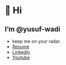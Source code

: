 # 👋 Hi

## I’m @yusuf-wadi
- keep me on your radar.
- [Resume](https://github.com/yusuf-wadi/yusuf-wadi/blob/main/Yusuf_Wadi_Base.pdf)
- [Linkedin](https://www.linkedin.com/in/yusuf-wadi/)
- [Youtube](https://www.youtube.com/channel/UCAuh281iFil8t1jYVkcRUTg)

<!---
waedi-wave/waedi-wave is a ✨ special ✨ repository because its `README.md` (this file) appears on your GitHub profile.
You can click the Preview link to take a look at your changes.
--->
